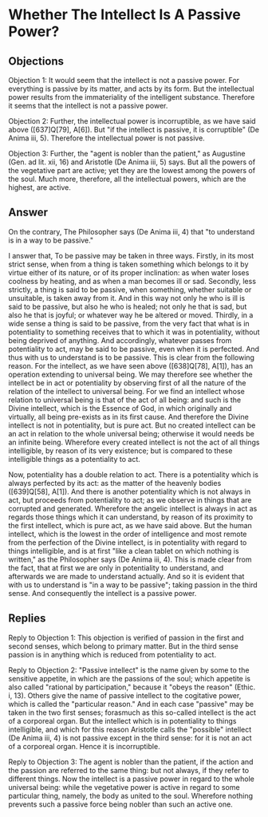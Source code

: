 # Whether The Intellect Is A Passive Power?

## Objections

Objection 1: It would seem that the intellect is not a passive power. For everything is passive by its matter, and acts by its form. But the intellectual power results from the immateriality of the intelligent substance. Therefore it seems that the intellect is not a passive power.

Objection 2: Further, the intellectual power is incorruptible, as we have said above ([637]Q[79], A[6]). But "if the intellect is passive, it is corruptible" (De Anima iii, 5). Therefore the intellectual power is not passive.

Objection 3: Further, the "agent is nobler than the patient," as Augustine (Gen. ad lit. xii, 16) and Aristotle (De Anima iii, 5) says. But all the powers of the vegetative part are active; yet they are the lowest among the powers of the soul. Much more, therefore, all the intellectual powers, which are the highest, are active.

## Answer

On the contrary, The Philosopher says (De Anima iii, 4) that "to understand is in a way to be passive."

I answer that, To be passive may be taken in three ways. Firstly, in its most strict sense, when from a thing is taken something which belongs to it by virtue either of its nature, or of its proper inclination: as when water loses coolness by heating, and as when a man becomes ill or sad. Secondly, less strictly, a thing is said to be passive, when something, whether suitable or unsuitable, is taken away from it. And in this way not only he who is ill is said to be passive, but also he who is healed; not only he that is sad, but also he that is joyful; or whatever way he be altered or moved. Thirdly, in a wide sense a thing is said to be passive, from the very fact that what is in potentiality to something receives that to which it was in potentiality, without being deprived of anything. And accordingly, whatever passes from potentiality to act, may be said to be passive, even when it is perfected. And thus with us to understand is to be passive. This is clear from the following reason. For the intellect, as we have seen above ([638]Q[78], A[1]), has an operation extending to universal being. We may therefore see whether the intellect be in act or potentiality by observing first of all the nature of the relation of the intellect to universal being. For we find an intellect whose relation to universal being is that of the act of all being: and such is the Divine intellect, which is the Essence of God, in which originally and virtually, all being pre-exists as in its first cause. And therefore the Divine intellect is not in potentiality, but is pure act. But no created intellect can be an act in relation to the whole universal being; otherwise it would needs be an infinite being. Wherefore every created intellect is not the act of all things intelligible, by reason of its very existence; but is compared to these intelligible things as a potentiality to act.

Now, potentiality has a double relation to act. There is a potentiality which is always perfected by its act: as the matter of the heavenly bodies ([639]Q[58], A[1]). And there is another potentiality which is not always in act, but proceeds from potentiality to act; as we observe in things that are corrupted and generated. Wherefore the angelic intellect is always in act as regards those things which it can understand, by reason of its proximity to the first intellect, which is pure act, as we have said above. But the human intellect, which is the lowest in the order of intelligence and most remote from the perfection of the Divine intellect, is in potentiality with regard to things intelligible, and is at first "like a clean tablet on which nothing is written," as the Philosopher says (De Anima iii, 4). This is made clear from the fact, that at first we are only in potentiality to understand, and afterwards we are made to understand actually. And so it is evident that with us to understand is "in a way to be passive"; taking passion in the third sense. And consequently the intellect is a passive power.

## Replies

Reply to Objection 1: This objection is verified of passion in the first and second senses, which belong to primary matter. But in the third sense passion is in anything which is reduced from potentiality to act.

Reply to Objection 2: "Passive intellect" is the name given by some to the sensitive appetite, in which are the passions of the soul; which appetite is also called "rational by participation," because it "obeys the reason" (Ethic. i, 13). Others give the name of passive intellect to the cogitative power, which is called the "particular reason." And in each case "passive" may be taken in the two first senses; forasmuch as this so-called intellect is the act of a corporeal organ. But the intellect which is in potentiality to things intelligible, and which for this reason Aristotle calls the "possible" intellect (De Anima iii, 4) is not passive except in the third sense: for it is not an act of a corporeal organ. Hence it is incorruptible.

Reply to Objection 3: The agent is nobler than the patient, if the action and the passion are referred to the same thing: but not always, if they refer to different things. Now the intellect is a passive power in regard to the whole universal being: while the vegetative power is active in regard to some particular thing, namely, the body as united to the soul. Wherefore nothing prevents such a passive force being nobler than such an active one.